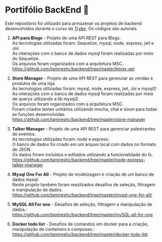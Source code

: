 # Portifólio BackEnd :open_file_folder:

Este repositório foi utilizado para armazenar os projetos de backend desenvolvidos durante o curso da _[Trybe](https://www.betrybe.com/)_.
Os códigos são autorais.<br>

1. **API para Blogs** - Projeto de uma API REST para Blogs. <br>
  As tecnologias utilizadas foram:  Sequelize, mysql, node, express, jwt e Joi:<br>
  As interações com o banco de dados mysql foram realizadas por meio do Sequelize.<br>
  Os arquivos foram organizados com a arquitetura MSC.<br>
  https://github.com/tamireshc/backend/tree/master/blogs-api <br>
   
2. **Store Manager** - Projeto de uma API REST para gerenciar as vendas e produtos de uma loja.<br>
  As tecnologias utilizadas foram:  mysql, node, express, jwt, Joi e mysql2:<br>
  As interações com o banco de dados mysql foram realizadas por meio de querys utilizando a lib mysql2.<br>
  Os arquivos foram organizados com a arquitetura MSC.<br>
  Foram criados testes unitários utilizando mocha, chai e sinon para todas as funções desenvolvidas.<br>
   https://github.com/tamireshc/backend/tree/master/store-manager<br>
   
3. **Talker Manager** - Projeto de uma API REST para gerenciar palestrantes de eventos.<br>
  As tecnologias utilizadas foram: node e express:<br>
  O banco de dados foi criado em um arquvo local com dados no formato de JSON.<br>
  Os dados foram incluídos e editados utilizando a funcionalidade do fs.<br>
  https://github.com/tamireshc/backend/tree/master/node-express-talker-manager<br>
    
4. **Mysql One For All** - Projeto de modelzagem e criação de um banco de dados mysql.<br>
  Neste projeto também foram reazlizados desafios de seleção, filtragem e manipulação de dados. <br>
  https://github.com/tamireshc/backend/tree/master/mysql-one-for-all/<br>
   
5. **MySQL All For one** - Desafios de seleção, filtragem e manipulação de dados.:<br>
   https://github.com/tamireshc/backend/tree/master/mySQL-all-for-one<br>
   
6. **Docker todo list** - Desafios de comandos em docker para a criação, manipulação de containers e composes.:
   https://github.com/tamireshc/backend/tree/master/docker-todo-list<br>
   

